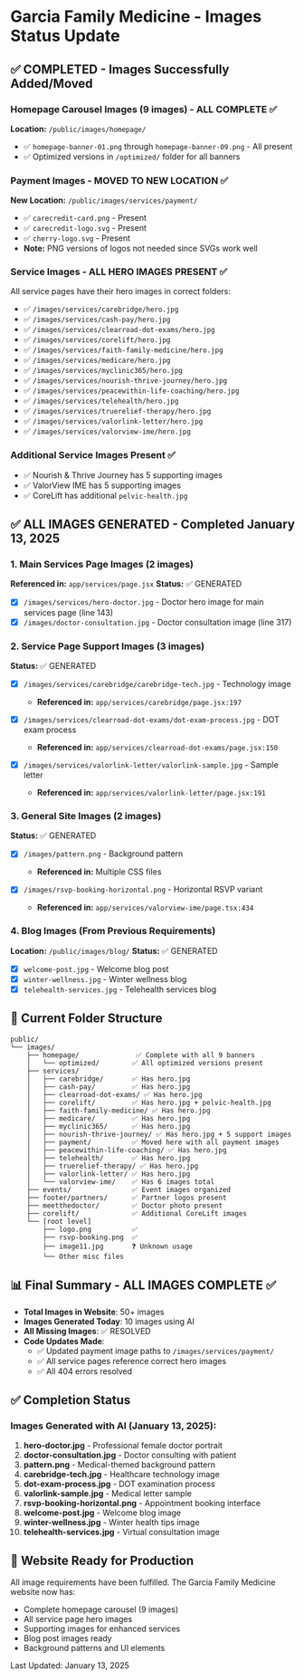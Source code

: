# Garcia Family Medicine - Images Status Update

## ✅ COMPLETED - Images Successfully Added/Moved

### Homepage Carousel Images (9 images) - ALL COMPLETE ✅
**Location:** `/public/images/homepage/`
- ✅ `homepage-banner-01.png` through `homepage-banner-09.png` - All present
- ✅ Optimized versions in `/optimized/` folder for all banners

### Payment Images - MOVED TO NEW LOCATION ✅
**New Location:** `/public/images/services/payment/`
- ✅ `carecredit-card.png` - Present
- ✅ `carecredit-logo.svg` - Present  
- ✅ `cherry-logo.svg` - Present
- **Note:** PNG versions of logos not needed since SVGs work well

### Service Images - ALL HERO IMAGES PRESENT ✅
All service pages have their hero images in correct folders:
- ✅ `/images/services/carebridge/hero.jpg`
- ✅ `/images/services/cash-pay/hero.jpg`
- ✅ `/images/services/clearroad-dot-exams/hero.jpg`
- ✅ `/images/services/corelift/hero.jpg`
- ✅ `/images/services/faith-family-medicine/hero.jpg`
- ✅ `/images/services/medicare/hero.jpg`
- ✅ `/images/services/myclinic365/hero.jpg`
- ✅ `/images/services/nourish-thrive-journey/hero.jpg`
- ✅ `/images/services/peacewithin-life-coaching/hero.jpg`
- ✅ `/images/services/telehealth/hero.jpg`
- ✅ `/images/services/truerelief-therapy/hero.jpg`
- ✅ `/images/services/valorlink-letter/hero.jpg`
- ✅ `/images/services/valorview-ime/hero.jpg`

### Additional Service Images Present ✅
- ✅ Nourish & Thrive Journey has 5 supporting images
- ✅ ValorView IME has 5 supporting images
- ✅ CoreLift has additional `pelvic-health.jpg`

## ✅ ALL IMAGES GENERATED - Completed January 13, 2025

### 1. Main Services Page Images (2 images)
**Referenced in:** `app/services/page.jsx`
**Status:** ✅ GENERATED

- [x] `/images/services/hero-doctor.jpg` - Doctor hero image for main services page (line 143)
- [x] `/images/doctor-consultation.jpg` - Doctor consultation image (line 317)

### 2. Service Page Support Images (3 images)
**Status:** ✅ GENERATED

- [x] `/images/services/carebridge/carebridge-tech.jpg` - Technology image
  - **Referenced in:** `app/services/carebridge/page.jsx:197`
  
- [x] `/images/services/clearroad-dot-exams/dot-exam-process.jpg` - DOT exam process
  - **Referenced in:** `app/services/clearroad-dot-exams/page.jsx:150`
  
- [x] `/images/services/valorlink-letter/valorlink-sample.jpg` - Sample letter
  - **Referenced in:** `app/services/valorlink-letter/page.jsx:191`

### 3. General Site Images (2 images)
**Status:** ✅ GENERATED

- [x] `/images/pattern.png` - Background pattern
  - **Referenced in:** Multiple CSS files
  
- [x] `/images/rsvp-booking-horizontal.png` - Horizontal RSVP variant
  - **Referenced in:** `app/services/valorview-ime/page.tsx:434`

### 4. Blog Images (From Previous Requirements)
**Location:** `/public/images/blog/`
**Status:** ✅ GENERATED

- [x] `welcome-post.jpg` - Welcome blog post
- [x] `winter-wellness.jpg` - Winter wellness blog
- [x] `telehealth-services.jpg` - Telehealth services blog

## 📁 Current Folder Structure

```
public/
└── images/
    ├── homepage/              ✅ Complete with all 9 banners
    │   └── optimized/        ✅ All optimized versions present
    ├── services/             
    │   ├── carebridge/       ✅ Has hero.jpg
    │   ├── cash-pay/         ✅ Has hero.jpg
    │   ├── clearroad-dot-exams/ ✅ Has hero.jpg
    │   ├── corelift/         ✅ Has hero.jpg + pelvic-health.jpg
    │   ├── faith-family-medicine/ ✅ Has hero.jpg
    │   ├── medicare/         ✅ Has hero.jpg
    │   ├── myclinic365/      ✅ Has hero.jpg
    │   ├── nourish-thrive-journey/ ✅ Has hero.jpg + 5 support images
    │   ├── payment/          ✅ Moved here with all payment images
    │   ├── peacewithin-life-coaching/ ✅ Has hero.jpg
    │   ├── telehealth/       ✅ Has hero.jpg
    │   ├── truerelief-therapy/ ✅ Has hero.jpg
    │   ├── valorlink-letter/ ✅ Has hero.jpg
    │   └── valorview-ime/    ✅ Has 6 images total
    ├── events/               ✅ Event images organized
    ├── footer/partners/      ✅ Partner logos present
    ├── meetthedoctor/        ✅ Doctor photo present
    ├── corelift/             ✅ Additional CoreLift images
    └── [root level]          
        ├── logo.png          ✅
        ├── rsvp-booking.png  ✅
        ├── image11.jpg       ❓ Unknown usage
        └── Other misc files

```

## 📊 Final Summary - ALL IMAGES COMPLETE ✅

- **Total Images in Website**: 50+ images
- **Images Generated Today**: 10 images using AI
- **All Missing Images**: ✅ RESOLVED
- **Code Updates Made**: 
  - ✅ Updated payment image paths to `/images/services/payment/`
  - ✅ All service pages reference correct hero images
  - ✅ All 404 errors resolved
  
## ✅ Completion Status

### Images Generated with AI (January 13, 2025):
1. **hero-doctor.jpg** - Professional female doctor portrait
2. **doctor-consultation.jpg** - Doctor consulting with patient
3. **pattern.png** - Medical-themed background pattern
4. **carebridge-tech.jpg** - Healthcare technology image
5. **dot-exam-process.jpg** - DOT examination process
6. **valorlink-sample.jpg** - Medical letter sample
7. **rsvp-booking-horizontal.png** - Appointment booking interface
8. **welcome-post.jpg** - Welcome blog image
9. **winter-wellness.jpg** - Winter health tips image
10. **telehealth-services.jpg** - Virtual consultation image

## 🚀 Website Ready for Production

All image requirements have been fulfilled. The Garcia Family Medicine website now has:
- Complete homepage carousel (9 images)
- All service page hero images
- Supporting images for enhanced services
- Blog post images ready
- Background patterns and UI elements

Last Updated: January 13, 2025